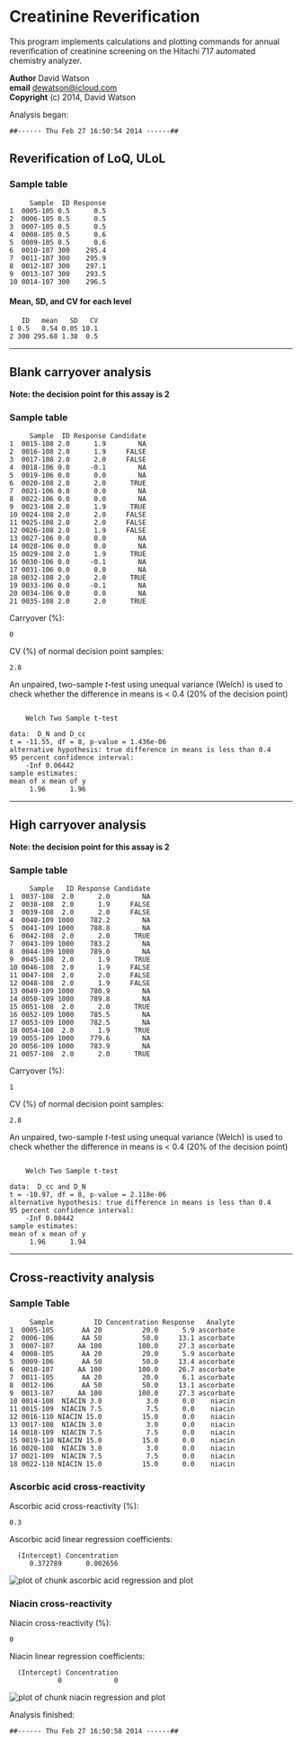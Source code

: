 Creatinine Reverification
========================================================
This program implements calculations and plotting commands for annual reverification of creatinine screening on the Hitachi 717 automated chemistry analyzer.  
 
**Author** David Watson  
**email** [dewatson@icloud.com](mailto:dewatson@icloud.com)  
**Copyright** (c) 2014, David Watson  
  
Analysis began:

```
##------ Thu Feb 27 16:50:54 2014 ------##
```

Reverification of LoQ, ULoL
---




### Sample table

```
     Sample  ID Response
1  0005-105 0.5      0.5
2  0006-105 0.5      0.5
3  0007-105 0.5      0.5
4  0008-105 0.5      0.6
5  0009-105 0.5      0.6
6  0010-107 300    295.4
7  0011-107 300    295.9
8  0012-107 300    297.1
9  0013-107 300    293.5
10 0014-107 300    296.5
```

#### Mean, SD, and CV for each level

```
   ID   mean   SD   CV
1 0.5   0.54 0.05 10.1
2 300 295.68 1.38  0.5
```



---
Blank carryover analysis
---


**Note: the decision point for this assay is 2**


### Sample table

```
     Sample  ID Response Candidate
1  0015-108 2.0      1.9        NA
2  0016-108 2.0      1.9     FALSE
3  0017-108 2.0      2.0     FALSE
4  0018-106 0.0     -0.1        NA
5  0019-106 0.0      0.0        NA
6  0020-108 2.0      2.0      TRUE
7  0021-106 0.0      0.0        NA
8  0022-106 0.0      0.0        NA
9  0023-108 2.0      1.9      TRUE
10 0024-108 2.0      2.0     FALSE
11 0025-108 2.0      2.0     FALSE
12 0026-108 2.0      1.9     FALSE
13 0027-106 0.0      0.0        NA
14 0028-106 0.0      0.0        NA
15 0029-108 2.0      1.9      TRUE
16 0030-106 0.0     -0.1        NA
17 0031-106 0.0      0.0        NA
18 0032-108 2.0      2.0      TRUE
19 0033-106 0.0     -0.1        NA
20 0034-106 0.0      0.0        NA
21 0035-108 2.0      2.0      TRUE
```



Carryover (%):

```
0
```

CV (%) of normal decision point samples: 

```
2.8
```

An unpaired, two-sample *t*-test using unequal variance (Welch) is used to check
whether the difference in means is < 0.4 (20% of the decision point)

```

	Welch Two Sample t-test

data:  D_N and D_cc
t = -11.55, df = 8, p-value = 1.436e-06
alternative hypothesis: true difference in means is less than 0.4
95 percent confidence interval:
    -Inf 0.06442
sample estimates:
mean of x mean of y 
     1.96      1.96 
```

---
High carryover analysis
---


**Note: the decision point for this assay is 2**


### Sample table

```
     Sample   ID Response Candidate
1  0037-108  2.0      2.0        NA
2  0038-108  2.0      1.9     FALSE
3  0039-108  2.0      2.0     FALSE
4  0040-109 1000    782.2        NA
5  0041-109 1000    788.8        NA
6  0042-108  2.0      2.0      TRUE
7  0043-109 1000    783.2        NA
8  0044-109 1000    789.0        NA
9  0045-108  2.0      1.9      TRUE
10 0046-108  2.0      1.9     FALSE
11 0047-108  2.0      2.0     FALSE
12 0048-108  2.0      1.9     FALSE
13 0049-109 1000    780.9        NA
14 0050-109 1000    789.8        NA
15 0051-108  2.0      2.0      TRUE
16 0052-109 1000    785.5        NA
17 0053-109 1000    782.5        NA
18 0054-108  2.0      1.9      TRUE
19 0055-109 1000    779.6        NA
20 0056-109 1000    783.9        NA
21 0057-108  2.0      2.0      TRUE
```



Carryover (%): 

```
1
```

CV (%) of normal decision point samples:

```
2.8
```

An unpaired, two-sample *t*-test using unequal variance (Welch) is used to check whether the difference in means is < 0.4 (20% of the decision point)

```

	Welch Two Sample t-test

data:  D_cc and D_N
t = -10.97, df = 8, p-value = 2.118e-06
alternative hypothesis: true difference in means is less than 0.4
95 percent confidence interval:
    -Inf 0.08442
sample estimates:
mean of x mean of y 
     1.96      1.94 
```

---
Cross-reactivity analysis
---
### Sample Table

```
     Sample          ID Concentration Response   Analyte
1  0005-105       AA 20          20.0      5.9 ascorbate
2  0006-106       AA 50          50.0     13.1 ascorbate
3  0007-107      AA 100         100.0     27.3 ascorbate
4  0008-105       AA 20          20.0      5.9 ascorbate
5  0009-106       AA 50          50.0     13.4 ascorbate
6  0010-107      AA 100         100.0     26.7 ascorbate
7  0011-105       AA 20          20.0      6.1 ascorbate
8  0012-106       AA 50          50.0     13.1 ascorbate
9  0013-107      AA 100         100.0     27.3 ascorbate
10 0014-108  NIACIN 3.0           3.0      0.0    niacin
11 0015-109  NIACIN 7.5           7.5      0.0    niacin
12 0016-110 NIACIN 15.0          15.0      0.0    niacin
13 0017-108  NIACIN 3.0           3.0      0.0    niacin
14 0018-109  NIACIN 7.5           7.5      0.0    niacin
15 0019-110 NIACIN 15.0          15.0      0.0    niacin
16 0020-108  NIACIN 3.0           3.0      0.0    niacin
17 0021-109  NIACIN 7.5           7.5      0.0    niacin
18 0022-110 NIACIN 15.0          15.0      0.0    niacin
```

### Ascorbic acid cross-reactivity


Ascorbic acid cross-reactivity (%):

```
0.3
```

Ascorbic acid linear regression coefficients:

```
  (Intercept) Concentration 
     0.372789      0.002656 
```

![plot of chunk ascorbic acid regression and plot](figure/ascorbic_acid_regression_and_plot.png) 

### Niacin cross-reactivity


Niacin cross-reactivity (%):

```
0
```

Niacin linear regression coefficients:

```
  (Intercept) Concentration 
            0             0 
```

![plot of chunk niacin regression and plot](figure/niacin_regression_and_plot.png) 

Analysis finished:

```
##------ Thu Feb 27 16:50:58 2014 ------##
```



